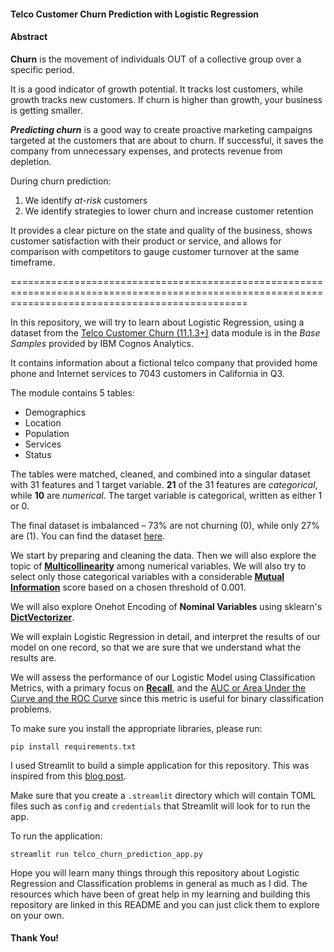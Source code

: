 #### **Telco Customer Churn Prediction with Logistic Regression**

#### **Abstract**

**Churn** is the movement of individuals OUT of a collective group over a specific period.

It is a good indicator of growth potential. It tracks lost customers, while growth tracks new customers. If churn is higher than growth, your business is getting smaller.

***Predicting churn*** is a good way to create proactive marketing campaigns targeted at the customers that are about to churn.
If successful, it saves the company from unnecessary expenses, and protects revenue from depletion.

During churn prediction:

1. We identify *at-risk* customers
2. We identify strategies to lower churn and increase customer retention

It provides a clear picture on the state and quality of the business, shows customer satisfaction with their product or service, and allows for comparison with competitors to gauge customer turnover at the same timeframe.

=====================================================================================================================================================

In this repository, we will try to learn about Logistic Regression, using a dataset from the [Telco Customer Churn (11.1.3+)](https://community.ibm.com/community/user/businessanalytics/blogs/steven-macko/2019/07/11/telco-customer-churn-1113) data module is in the *Base Samples* provided by IBM Cognos Analytics.

It contains information about a fictional telco company that provided home phone and Internet services to 7043 customers in California in Q3.

The module contains 5 tables:

- Demographics
- Location
- Population
- Services
- Status

The tables were matched, cleaned, and combined into a singular dataset with 31 features and 1 target variable. **21** of the 31 features are *categorical*, while **10** are *numerical*. The target variable is categorical, written as either 1 or 0.

The final dataset is imbalanced – 73% are not churning (0), while only 27% are (1). You can find the dataset [here](./dataset/telco_churn_raw.csv).

We start by preparing and cleaning the data. Then we will also explore the topic of [**Multicollinearity**](https://towardsdatascience.com/statistics-in-python-collinearity-and-multicollinearity-4cc4dcd82b3f) among numerical variables. We will also try to select only those categorical variables with a considerable [**Mutual Information**](https://towardsdatascience.com/select-features-for-machine-learning-model-with-mutual-information-534fe387d5c8) score based on a chosen threshold of 0.001. 

We will also explore Onehot Encoding of **Nominal Variables** using sklearn's [**DictVectorizer**](https://scikit-learn.org/stable/modules/generated/sklearn.feature_extraction.DictVectorizer.html).

We will explain Logistic Regression in detail, and interpret the results of our model on one record, so that we are sure that we understand what the results are.

We will assess the performance of our Logistic Model using Classification Metrics, with a primary focus on [**Recall**](https://towardsdatascience.com/precision-recall-and-f1-score-of-multiclass-classification-learn-in-depth-6c194b217629), and the [AUC or Area Under the Curve and the ROC Curve](https://developers.google.com/machine-learning/crash-course/classification/roc-and-auc) since this metric is useful for binary classification problems.

To make sure you install the appropriate libraries, please run:

`pip install requirements.txt`

I used Streamlit to build a simple application for this repository. This was inspired from this [blog post](https://neptune.ai/blog/how-to-implement-customer-churn-prediction). 

Make sure that you create a `.streamlit` directory which will contain TOML files such as `config` and `credentials` that Streamlit will look for to run the app.

To run the application:

`streamlit run telco_churn_prediction_app.py`

Hope you will learn many things through this repository about Logistic Regression and Classification problems in general as much as I did. The resources which have been of great help in my learning and building this repository are linked in this README and you can just click them to explore on your own.

#### **Thank You!**